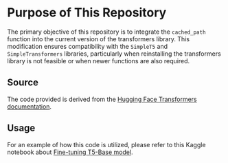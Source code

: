 # Purpose of This Repository

The primary objective of this repository is to integrate the `cached_path` function into the current version of the transformers library. This modification ensures compatibility with the `SimpleT5` and `SimpleTransformers` libraries, particularly when reinstalling the transformers library is not feasible or when newer functions are also required.

## Source

The code provided is derived from the [Hugging Face Transformers documentation](https://huggingface.co/transformers/v3.1.0/_modules/transformers/file_utils.html).

## Usage

For an example of how this code is utilized, please refer to this Kaggle notebook about [Fine-tuning T5-Base model](https://www.kaggle.com/code/mghobashy/t5-news-summarizer).
